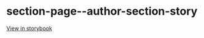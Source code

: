 # section-page--author-section-story

[View in storybook](https://raw.githack.com/Independent-Digital-News-and-Media-Ltd/standard-pwamp-sb/PR-404-sb/index.html?path=/story/section-page--author-section-story)